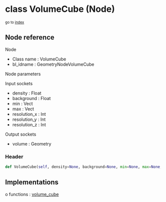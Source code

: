 # class VolumeCube (Node)

<sub>go to [index](/docs/index.md)</sub>

## Node reference

Node
 - Class name : VolumeCube
 - bl_idname : GeometryNodeVolumeCube

Node parameters

Input sockets
 - density : Float
 - background : Float
 - min : Vect
 - max : Vect
 - resolution_x : Int
 - resolution_y : Int
 - resolution_z : Int

Output sockets
 - volume : Geometry

### Header

``` python
def VolumeCube(self, density=None, background=None, min=None, max=None, resolution_x=None, resolution_y=None, resolution_z=None, node_label=None, node_color=None):
```

## Implementations

o functions : [volume_cube](/docs/GeoNodes_classes/volume_cube.md)

